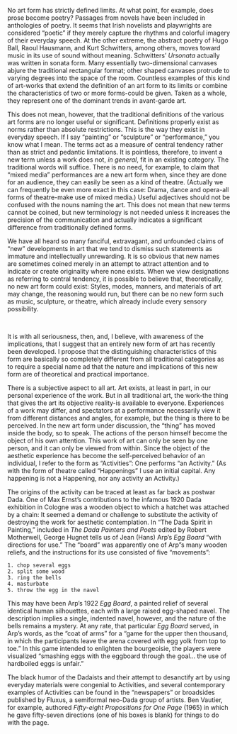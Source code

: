 ﻿No art form has strictly defined limits. At what point, for example, does prose become poetry? Passages from novels have been included in anthologies of poetry. It seems that Irish novelists and playwrights are considered “poetic” if they merely capture the rhythms and colorful imagery of their everyday speech. At the other extreme, the abstract poetry of Hugo Ball, Raoul Hausmann, and Kurt Schwitters, among others, moves toward music in its use of sound without meaning. Schwitters’ *Ursonata* actually was written in sonata form. Many essentially two-dimensional canvases abjure the traditional rectangular format; other shaped canvases protrude to varying degrees into the space of the room. Countless examples of this kind of art-works that extend the definition of an art form to its limits or combine the characteristics of two or more forms-could be given. Taken as a whole, they represent one of the dominant trends in avant-garde art.

This does not mean, however, that the traditional definitions of the various art forms are no longer useful or significant. Definitions properly exist as norms rather than absolute restrictions. This is the way they exist in everyday speech. If I say “painting” or “sculpture” or “performance,” you know what I mean. The terms act as a measure of central tendency rather than as strict and pedantic limitations. It is pointless, therefore, to invent a new term unless a work does not, *in general*, fit in an existing category. The traditional words will suffice. There is no need, for example, to claim that “mixed media” performances are a new art form when, since they are done for an audience, they can easily be seen as a kind of theatre. (Actually we can frequently be even more exact in this case: Drama, dance and opera-all forms of theatre-make use of mixed media.) Useful adjectives should not be confused with the nouns naming the art. This does not mean that new terms cannot be coined, but new terminology is not needed unless it increases the precision of the communication and actually indicates a significant difference from traditionally defined forms.

We have all heard so many fanciful, extravagant, and unfounded claims of “new” developments in art that we tend to dismiss such statements as immature and intellectually unrewarding. It is so obvious that new names are sometimes coined merely in an attempt to attract attention and to indicate or create originality where none exists. When we view designations as referring to central tendency, it is possible to believe that, theoretically, no new art form could exist: Styles, modes, manners, and materials of art may change, the reasoning would run, but there can be no new form such as music, sculpture, or theatre, which already include every sensory possibility.

<br>

It is with all seriousness, then, and, I believe, with awareness of the implications, that I suggest that an entirely new form of art has recently been developed. I propose that the distinguishing characteristics of this form are basically so completely different from all traditional categories as to require a special name ad that the nature and implications of this new form are of theoretical and practical importance. 

There is a subjective aspect to all art. Art exists, at least in part, in our personal experience of the work. But in all traditional art, the work-the thing that gives the art its objective reality-is available to everyone. Experiences of a work may differ, and spectators at a performance necessarily view it from different distances and angles, for example, but the thing is there to be perceived. In the new art form under discussion, the “thing” has moved inside the body, so to speak. The actions of the person himself become the object of his own attention. This work of art can only be seen by one person, and it can only be viewed from within. Since the object of the aesthetic experience has become the self-perceived behavior of an individual, I refer to the form as “Activities”: One performs “an Activity.” (As with the form of theatre called “Happenings” I use an initial capital. Any happening is not a Happening, nor any activity an Activity.)

The origins of the activity can be traced at least as far back as postwar Dada. One of Max Ernst’s contributions to the infamous 1920 Dada exhibition in Cologne was a wooden object to which a hatchet was attached by a chain: It seemed a demand or challenge to substitute the activity of destroying the work for aesthetic contemplation. In “The Dada Spirit in Painting,” included in *The Dada Painters and Poets* edited by Robert Motherwell, George Hugnet tells us of Jean (Hans) Arp’s *Egg Board* “with directions for use.” The “board” was apparently one of Arp”s many wooden reliefs, and the instructions for its use consisted of five “movements”:

	1. chop several eggs
	2. split some wood
	3. ring the bells
	4. masturbate
	5. throw the egg in the navel

This may have been Arp’s 1922 *Egg Board*, a painted relief of several identical human silhouettes, each with a large raised egg-shaped navel. The description implies a single, indented navel, however, and the nature of the bells remains a mystery. At any rate, that particular *Egg Board* served, in Arp’s words, as the “coat of arms” for a “game for the upper then thousand, in which the participants leave the arena covered with egg yolk from top to toe.” In this game intended to enlighten the bourgeoisie, the players were visualized “smashing eggs with the eggboard through the goal… the use of hardboiled eggs is unfair.”

The black humor of the Dadaists and their attempt to desanctify art by using everyday materials were congenial to Activities, and several contemporary examples of Activities can be found in the “newspapers” or broadsides published by Fluxus, a semiformal neo-Dada group of artists. Ben Vautier, for example, authored *Fifty-eight Propositions for One Page* (1965) in which he gave fifty-seven directions (one of his boxes is blank) for things to do with the page.
